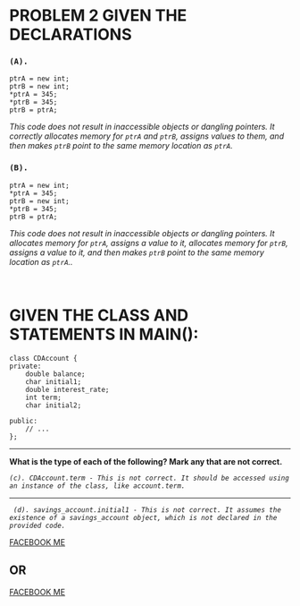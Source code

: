 # PROBLEM 2 GIVEN THE DECLARATIONS

### `(A).`

    ptrA = new int;
    ptrB = new int;
    *ptrA = 345;
    *ptrB = 345;
    ptrB = ptrA;

<i>This code does not result in inaccessible objects or dangling pointers. It correctly allocates memory for `ptrA` and `ptrB`, assigns values to them, and then makes `ptrB` point to the same memory location as `ptrA`.</i>

### `(B).`

    ptrA = new int;
    *ptrA = 345;
    ptrB = new int;
    *ptrB = 345;
    ptrB = ptrA;

<i>This code does not result in inaccessible objects or dangling pointers. It allocates memory for `ptrA`, assigns a value to it, allocates memory for `ptrB`, assigns a value to it, and then makes `ptrB` point to the same memory location as `ptrA`..</i>

<br>

# GIVEN THE CLASS AND STATEMENTS IN MAIN():

    class CDAccount {
    private:
        double balance;
        char initial1;
        double interest_rate;
        int term;
        char initial2;

    public:
        // ...
    };

<hr/>

<b>
  What is the type of each of the following? Mark any that are not correct.
</b>

<p>
  <i>

    (c). CDAccount.term - This is not correct. It should be accessed using an instance of the class, like account.term.

  </i>

  <hr/>

  <i>

     (d). savings_account.initial1 - This is not correct. It assumes the existence of a savings_account object, which is not declared in the provided code.

  </i>
</p>

[FACEBOOK ME](https://facebook.com/medzy.amara.1)

## OR

[FACEBOOK ME](https://facebook.com/medzy.amara.2)

